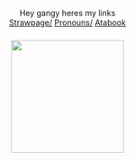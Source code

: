 <p align="center">Hey gangy heres my links <br>
<a href="https://allaboutmorgio.straw.page/">Strawpage/</a>
<a href="https://en.pronouns.page/@Morgio">Pronouns/</a>
<a href="https://morgio.atabook.org/">Atabook</a>
</p>

###

<div align="center">
  <img height="200" src="https://i.pinimg.com/736x/2e/14/43/2e14430b02b1f4c520eae67d3f83c370.jpg"  />
</div>

###

